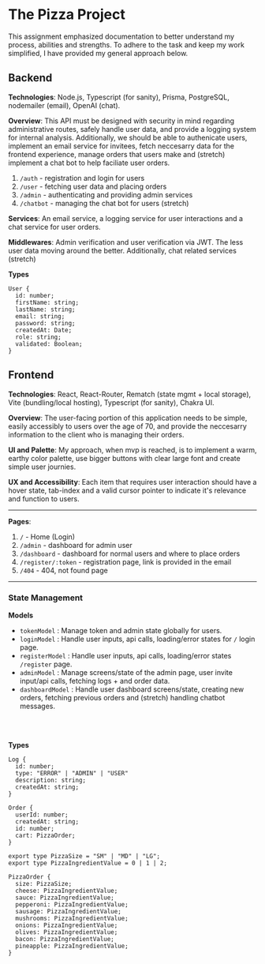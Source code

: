 # The Pizza Project

This assignment emphasized documentation to better understand my process, abilities and strengths. To adhere to the task and keep my work simplified, I have provided my general approach below.

## Backend

**Technologies**: Node.js, Typescript (for sanity), Prisma, PostgreSQL, nodemailer (email), OpenAI (chat).

**Overview**: This API must be designed with security in mind regarding administrative routes, safely handle user data, and provide a logging system for internal analysis. Additionally, we should be able to authenicate users, implement an email service for invitees, fetch neccesarry data for the frontend experience, manage orders that users make and (stretch) implement a chat bot to help faciliate user orders.

1. `/auth` - registration and login for users
2. `/user` - fetching user data and placing orders
3. `/admin` - authenticating and providing admin services
4. `/chatbot` - managing the chat bot for users (stretch)

**Services**: An email service, a logging service for user interactions and a chat service for user orders.

**Middlewares**: Admin verification and user verification via JWT. The less user data moving around the better. Additionally, chat related services (stretch)

**Types** 
``` 
User {
  id: number;
  firstName: string;
  lastName: string;
  email: string;
  password: string;
  createdAt: Date;
  role: string;
  validated: Boolean;
}
```

## Frontend

**Technologies**: React, React-Router, Rematch (state mgmt + local storage), Vite (bundling/local hosting), Typescript (for sanity), Chakra UI.

**Overview**: The user-facing portion of this application needs to be simple, easily accessibly to users over the age of 70, and provide the neccesarry information to the client who is managing their orders.

**UI and Palette**: My approach, when mvp is reached, is to implement a warm, earthy color palette, use bigger buttons with clear large font and create simple user journies.

**UX and Accessibility**: Each item that requires user interaction should have a hover state, tab-index and a valid cursor pointer to indicate it's relevance and function to users.

---

**Pages**:

1. `/` - Home (Login)
2. `/admin` - dashboard for admin user
3. `/dashboard` - dashboard for normal users and where to place orders
4. `/register/:token` - registration page, link is provided in the email
5. `/404` - 404, not found page

---

### State Management

**Models**

- `tokenModel` : Manage token and admin state globally for users.
- `loginModel` : Handle user inputs, api calls, loading/error states for `/` login page.
- `registerModel` : Handle user inputs, api calls, loading/error states `/register` page.
- `adminModel` : Manage screens/state of the admin page, user invite input/api calls, fetching logs + and order data.
- `dashboardModel` : Handle user dashboard screens/state, creating new orders, fetching previous orders and (stretch) handling chatbot messages.

<br />
<br />

**Types**

```
Log {
  id: number;
  type: "ERROR" | "ADMIN" | "USER"
  description: string;
  createdAt: string;
}
```

```
Order {
  userId: number;
  createdAt: string;
  id: number;
  cart: PizzaOrder;
}
```

```
export type PizzaSize = "SM" | "MD" | "LG";
export type PizzaIngredientValue = 0 | 1 | 2;

PizzaOrder {
  size: PizzaSize;
  cheese: PizzaIngredientValue;
  sauce: PizzaIngredientValue;
  pepperoni: PizzaIngredientValue;
  sausage: PizzaIngredientValue;
  mushrooms: PizzaIngredientValue;
  onions: PizzaIngredientValue;
  olives: PizzaIngredientValue;
  bacon: PizzaIngredientValue;
  pineapple: PizzaIngredientValue;
}
```